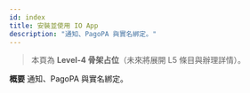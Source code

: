```yaml
---
id: index
title: 安裝並使用 IO App
description: "通知、PagoPA 與實名綁定。"
---
```


> 本頁為 **Level-4 骨架占位**（未來將展開 L5 條目與辦理詳情）。

**概要**
通知、PagoPA 與實名綁定。
